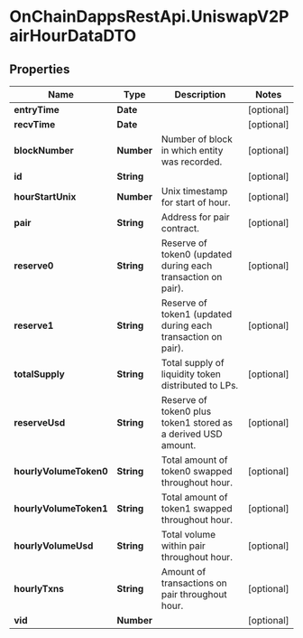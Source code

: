# OnChainDappsRestApi.UniswapV2PairHourDataDTO

## Properties

Name | Type | Description | Notes
------------ | ------------- | ------------- | -------------
**entryTime** | **Date** |  | [optional] 
**recvTime** | **Date** |  | [optional] 
**blockNumber** | **Number** | Number of block in which entity was recorded. | [optional] 
**id** | **String** |  | [optional] 
**hourStartUnix** | **Number** | Unix timestamp for start of hour. | [optional] 
**pair** | **String** | Address for pair contract. | [optional] 
**reserve0** | **String** | Reserve of token0 (updated during each transaction on pair). | [optional] 
**reserve1** | **String** | Reserve of token1 (updated during each transaction on pair). | [optional] 
**totalSupply** | **String** | Total supply of liquidity token distributed to LPs. | [optional] 
**reserveUsd** | **String** | Reserve of token0 plus token1 stored as a derived USD amount. | [optional] 
**hourlyVolumeToken0** | **String** | Total amount of token0 swapped throughout hour. | [optional] 
**hourlyVolumeToken1** | **String** | Total amount of token1 swapped throughout hour. | [optional] 
**hourlyVolumeUsd** | **String** | Total volume within pair throughout hour. | [optional] 
**hourlyTxns** | **String** | Amount of transactions on pair throughout hour. | [optional] 
**vid** | **Number** |  | [optional] 


